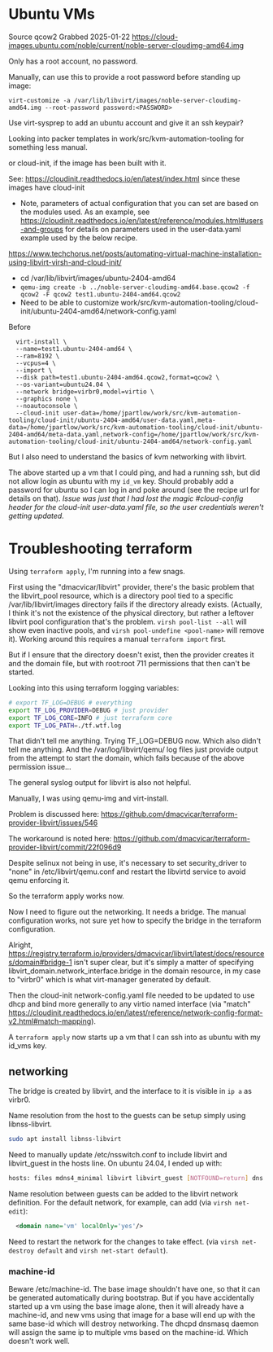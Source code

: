 # Ubuntu VMs

Source qcow2
Grabbed 2025-01-22
https://cloud-images.ubuntu.com/noble/current/noble-server-cloudimg-amd64.img

Only has a root account, no password.

Manually, can use this to provide a root password before standing up image:

`virt-customize -a /var/lib/libvirt/images/noble-server-cloudimg-amd64.img --root-password password:<PASSWORD>`

Use virt-sysprep to add an ubuntu account and give it an ssh keypair?

Looking into packer templates in work/src/kvm-automation-tooling for something less manual.

or cloud-init, if the image has been built with it.

See: https://cloudinit.readthedocs.io/en/latest/index.html since these images
have cloud-init

* Note, parameters of actual configuration that you can set are based on the
  modules used. As an example, see
  https://cloudinit.readthedocs.io/en/latest/reference/modules.html#users-and-groups
  for details on parameters used in the user-data.yaml example used by the below recipe.

https://www.techchorus.net/posts/automating-virtual-machine-installation-using-libvirt-virsh-and-cloud-init/

* cd /var/lib/libvirt/images/ubuntu-2404-amd64
* `qemu-img create -b ../noble-server-cloudimg-amd64.base.qcow2 -f qcow2 -F qcow2 test1.ubuntu-2404-amd64.qcow2`
* Need to be able to customize
  work/src/kvm-automation-tooling/cloud-init/ubuntu-2404-amd64/network-config.yaml

Before

```
  virt-install \
  --name=test1.ubuntu-2404-amd64 \
  --ram=8192 \
  --vcpus=4 \
  --import \
  --disk path=test1.ubuntu-2404-amd64.qcow2,format=qcow2 \
  --os-variant=ubuntu24.04 \
  --network bridge=virbr0,model=virtio \
  --graphics none \
  --noautoconsole \
  --cloud-init user-data=/home/jpartlow/work/src/kvm-automation-tooling/cloud-init/ubuntu-2404-amd64/user-data.yaml,meta-data=/home/jpartlow/work/src/kvm-automation-tooling/cloud-init/ubuntu-2404-amd64/meta-data.yaml,network-config=/home/jpartlow/work/src/kvm-automation-tooling/cloud-init/ubuntu-2404-amd64/network-config.yaml
```

But I also need to understand the basics of kvm networking with libvirt.

The above started up a vm that I could ping, and had a running ssh, but did not
allow login as ubuntu with my `id_vm` key.  Should probably add a password for
ubuntu so I can log in and poke around (see the recipe url for details on
that). *Issue was just that I had lost the magic #cloud-config header for the
cloud-init user-data.yaml file, so the user credentials weren't getting
updated.*

# Troubleshooting terraform

Using `terraform apply`, I'm running into a few snags.

First using the "dmacvicar/libvirt" provider, there's the basic problem that
the libvirt_pool resource, which is a directory pool tied to a specific
/var/lib/libvirt/images directory fails if the directory already exists.
(Actually, I think it's not the existence of the physical directory, but rather
a leftover libvirt pool configuration that's the problem. `virsh pool-list
--all` will show even inactive pools, and `virsh pool-undefine <pool-name>`
will remove it). Working around this requires a manual `terraform import` first.

But if I ensure that the directory doesn't exist, then the provider creates it
and the domain file, but with root:root 711 permissions that then can't be
started.

Looking into this using terraform logging variables:

```bash
# export TF_LOG=DEBUG # everything
export TF_LOG_PROVIDER=DEBUG # just provider
export TF_LOG_CORE=INFO # just terraform core
export TF_LOG_PATH=./tf.wtf.log
```

That didn't tell me anything. Trying TF_LOG=DEBUG now.
Which also didn't tell me anything. And the /var/log/libvirt/qemu/ log files
just provide output from the attempt to start the domain, which fails because
of the above permission issue...

The general syslog output for libvirt is also not helpful.

Manually, I was using qemu-img and virt-install.

Problem is discussed here:
https://github.com/dmacvicar/terraform-provider-libvirt/issues/546

The workaround is noted here:
https://github.com/dmacvicar/terraform-provider-libvirt/commit/22f096d9

Despite selinux not being in use, it's necessary to set security_driver to
"none" in /etc/libvirt/qemu.conf and restart the libvirtd service to avoid qemu
enforcing it.

So the terraform apply works now.

Now I need to figure out the networking. It needs a bridge. The manual
configuration works, not sure yet how to specify the bridge in the terraform
configuration.

Alright,
https://registry.terraform.io/providers/dmacvicar/libvirt/latest/docs/resources/domain#bridge-1
isn't super clear, but it's simply a matter of specifying
libvirt_domain.network_interface.bridge in the domain resource, in my case to
"virbr0" which is what virt-manager generated by default.

Then the cloud-init network-config.yaml file needed to be updated to use dhcp
and bind more generally to any virtio named interface (via "match"
https://cloudinit.readthedocs.io/en/latest/reference/network-config-format-v2.html#match-mapping).

A `terraform apply` now starts up a vm that I can ssh into as ubuntu with my id_vms key.

## networking

The bridge is created by libvirt, and the interface to it is visible in `ip a` as virbr0.

Name resolution from the host to the guests can be setup simply using libnss-libvirt.

```bash
sudo apt install libnss-libvirt
```

Need to manually update /etc/nsswitch.conf to include libvirt and libvirt_guest in the hosts line.
On ubuntu 24.04, I ended up with:

```bash
hosts: files mdns4_minimal libvirt libvirt_guest [NOTFOUND=return] dns mymachines
```

Name resolution between guests can be added to the libvirt network definition. For the default network, for example, can add (via `virsh net-edit`):

```xml
  <domain name='vm' localOnly='yes'/>
```

Need to restart the network for the changes to take effect. (via `virsh net-destroy default` and `virsh net-start default`).

### machine-id

Beware /etc/machine-id. The base image shouldn't have one, so that it can
be generated automatically during bootstrap. But if you have accidentally
started up a vm using the base image alone, then it will already have a
machine-id, and new vms using that image for a base will end up with the
same base-id which will destroy networking. The dhcpd dnsmasq daemon will
assign the same ip to multiple vms based on the machine-id. Which doesn't
work well.
